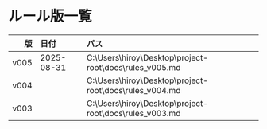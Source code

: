 # ルール版一覧

| 版 | 日付 | パス |
|---:|:---|:---|
| v005 | 2025-08-31 | C:\Users\hiroy\Desktop\project-root\docs\rules_v005.md |
| v004 |  | C:\Users\hiroy\Desktop\project-root\docs\rules_v004.md |
| v003 |  | C:\Users\hiroy\Desktop\project-root\docs\rules_v003.md |
